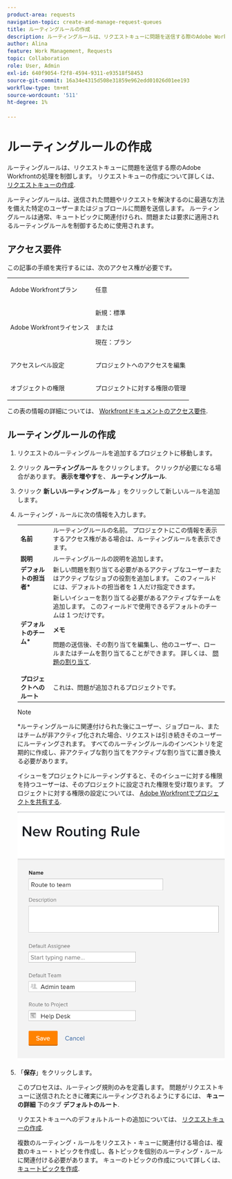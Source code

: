 ```yaml
---
product-area: requests
navigation-topic: create-and-manage-request-queues
title: ルーティングルールの作成
description: ルーティングルールは、リクエストキューに問題を送信する際のAdobe Workfrontの処理を制御します。 リクエストキューの作成の詳細は、「リクエストキューの作成」を参照してください。
author: Alina
feature: Work Management, Requests
topic: Collaboration
role: User, Admin
exl-id: 640f9054-f2f8-4594-9311-e93518f58453
source-git-commit: 16a34e4315d508e31859e962edd01026d01ee193
workflow-type: tm+mt
source-wordcount: '511'
ht-degree: 1%

---
```


# ルーティングルールの作成

<!-- Audited: 12/2023 -->

ルーティングルールは、リクエストキューに問題を送信する際のAdobe Workfrontの処理を制御します。 リクエストキューの作成について詳しくは、 [リクエストキューの作成](../../../manage-work/requests/create-and-manage-request-queues/create-request-queue.md).

ルーティングルールは、送信された問題やリクエストを解決するのに最適な方法を備えた特定のユーザーまたはジョブロールに問題を送信します。 ルーティングルールは通常、キュートピックに関連付けられ、問題または要求に適用されるルーティングルールを制御するために使用されます。

## アクセス要件

<!--drafted - replace the table at P&P:

<table style="table-layout:auto"> 
 <col> 
 <col> 
 <tbody> 
  <tr> 
   <td role="rowheader">Adobe Workfront plan*</td> 
   <td> <p>Any </p> </td> 
  </tr> 
  <tr> 
   <td role="rowheader">Adobe Workfront license*</td> 
   <td> <p>Current license: Standard </p> 
   Or
   <p>Legacy license: Plan </p> </td> 
  </tr> 
  <tr> 
   <td role="rowheader">Access level configurations*</td> 
   <td> <p>Edit access to Projects</p> <p><b>NOTE</b>
   
   If you still don't have access, ask your Workfront administrator if they set additional restrictions in your access level. For information on how a Workfront administrator can modify your access level, see <a href="../../../administration-and-setup/add-users/configure-and-grant-access/create-modify-access-levels.md" class="MCXref xref">Create or modify custom access levels</a>.</p> </td> 
  </tr> 
  <tr> 
   <td role="rowheader">Object permissions</td> 
   <td> <p> Manage permissions to the project</p> <p>For information on requesting additional access, see <a href="../../../workfront-basics/grant-and-request-access-to-objects/request-access.md" class="MCXref xref">Request access to objects </a>.</p> </td> 
  </tr> 
 </tbody> 
</table>
-->

この記事の手順を実行するには、次のアクセス権が必要です。

<table style="table-layout:auto"> 
 <col> 
 <col> 
 <tbody> 
  <tr> 
   <td role="rowheader">Adobe Workfrontプラン</td> 
   <td> <p>任意 </p> </td> 
  </tr> 
  <tr> 
   <td role="rowheader">Adobe Workfrontライセンス</td> 
   <td>
    <p>新規：標準</p>
    <p>または</p>
    <p>現在：プラン</p></td> 
  </tr> 
  <tr> 
   <td role="rowheader">アクセスレベル設定</td> 
   <td> <p>プロジェクトへのアクセスを編集</p> </td> 
  </tr> 
  <tr> 
   <td role="rowheader">オブジェクトの権限</td> 
   <td> <p> プロジェクトに対する権限の管理</p> </td> 
  </tr> 
 </tbody> 
</table>

この表の情報の詳細については、 [Workfrontドキュメントのアクセス要件](/help/quicksilver/administration-and-setup/add-users/access-levels-and-object-permissions/access-level-requirements-in-documentation.md).

## ルーティングルールの作成

1. リクエストのルーティングルールを追加するプロジェクトに移動します。
1. クリック **ルーティングルール** をクリックします。 クリックが必要になる場合があります。 **表示を増やす**&#x200B;を、 **ルーティングルール**.
1. クリック **新しいルーティングルール** 」をクリックして新しいルールを追加します。
1. ルーティング・ルールに次の情報を入力します。

   <table style="table-layout:auto"> 
    <col> 
    <col> 
    <thead> 
     </thead> 
    <tbody> 
     <tr> 
      <td role="rowheader"><strong>名前</strong> </td> 
      <td>ルーティングルールの名前。 プロジェクトにこの情報を表示するアクセス権がある場合は、ルーティングルールを表示できます。</td> 
     </tr> 
     <tr> 
      <td role="rowheader"><strong>説明</strong> </td> 
      <td>ルーティングルールの説明を追加します。</td> 
     </tr> 
     <tr> 
      <td role="rowheader"><strong>デフォルトの担当者*</strong> </td> 
      <td>新しい問題を割り当てる必要があるアクティブなユーザーまたはアクティブなジョブの役割を追加します。 このフィールドには、デフォルトの担当者を 1 人だけ指定できます。 </td> 
     </tr> 
     <tr> 
      <td role="rowheader"><strong>デフォルトのチーム*</strong> </td> 
      <td>新しいイシューを割り当てる必要があるアクティブなチームを追加します。 このフィールドで使用できるデフォルトのチームは 1 つだけです。

   <p><b>メモ</b></p>

   問題の送信後、その割り当てを編集し、他のユーザー、ロールまたはチームを割り当てることができます。 詳しくは、  <a href="../../../manage-work/issues/manage-issues/assign-issues.md">問題の割り当て</a>.

   </td> 
     </tr> 
     <tr> 
      <td role="rowheader"><strong>プロジェクトへのルート</strong> </td> 
      <td>これは、問題が追加されるプロジェクトです。</td> 
     </tr> 
    </tbody> 
   </table>

   >[!NOTE]
   >
   >*ルーティングルールに関連付けられた後にユーザー、ジョブロール、またはチームが非アクティブ化された場合、リクエストは引き続きそのユーザーにルーティングされます。 すべてのルーティングルールのインベントリを定期的に作成し、非アクティブな割り当てをアクティブな割り当てに置き換える必要があります。

   イシューをプロジェクトにルーティングすると、そのイシューに対する権限を持つユーザーは、そのプロジェクトに設定された権限を受け取ります。 プロジェクトに対する権限の設定については、 [Adobe Workfrontでプロジェクトを共有する](../../../workfront-basics/grant-and-request-access-to-objects/share-a-project.md).

   ![[ 新しいルーティング規則 ] ボックス](assets/new-routing-rule-box.png)

1. 「**保存**」をクリックします。

   このプロセスは、ルーティング規則のみを定義します。 問題がリクエストキューに送信されたときに確実にルーティングされるようにするには、 **キューの詳細** 下のタブ **デフォルトのルート**.

   リクエストキューへのデフォルトルートの追加については、 [リクエストキューの作成](../../../manage-work/requests/create-and-manage-request-queues/create-request-queue.md).

   複数のルーティング・ルールをリクエスト・キューに関連付ける場合は、複数のキュー・トピックを作成し、各トピックを個別のルーティング・ルールに関連付ける必要があります。 キューのトピックの作成について詳しくは、 [キュートピックを作成](../../../manage-work/requests/create-and-manage-request-queues/create-queue-topics.md).
